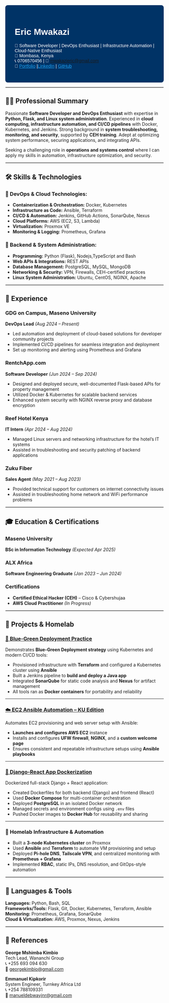 <div style="background-color: #003366; color: white; padding: 30px; border-radius: 8px; font-family: Arial, sans-serif;">
  
# **Eric Mwakazi**
🔧  Software Developer | DevOps Enthusiast | Infrastructure Automation | Cloud-Native Enthusiast  
📍 Mombasa, Kenya  
📞 0706570456 | 📧 mwakazieric@gmail.com  
🔗 <a href="https://mwakazieric.vercel.app" style="color: #1DA1F2;">Portfolio</a> |<a href="https://www.linkedin.com/in/eric-mwakazi" style="color: #1DA1F2;">LinkedIn</a> | <a href="https://github.com/eric-mwakazi" style="color: #1DA1F2;">GitHub</a>

</div>

<hr style="border:1px solid #ccc;">

## 🧑‍💻 **Professional Summary**

Passionate **Software Developer and DevOps Enthusiast** with expertise in **Python, Flask, and Linux system administration**. Experienced in **cloud computing, infrastructure automation, and CI/CD pipelines** with Docker, Kubernetes, and Jenkins. Strong background in **system troubleshooting, monitoring, and security**, supported by **CEH training**. Adept at optimizing system performance, securing applications, and integrating APIs.

Seeking a challenging role in **operations and systems control** where I can apply my skills in automation, infrastructure optimization, and security.

<hr style="border:1px solid #ccc;">

## 🛠 **Skills & Technologies**

### 🔹 DevOps & Cloud Technologies:
- **Containerization & Orchestration:** Docker, Kubernetes  
- **Infrastructure as Code:** Ansible, Terraform  
- **CI/CD & Automation:** Jenkins, GitHub Actions, SonarQube, Nexus  
- **Cloud Platforms:** AWS (EC2, S3, Lambda)  
- **Virtualization:** Proxmox VE  
- **Monitoring & Logging:** Prometheus, Grafana  

### 🔹 Backend & System Administration:
- **Programming:** Python (Flask), Nodejs,TypeScript and Bash  
- **Web APIs & Integrations:** REST APIs  
- **Database Management:** PostgreSQL, MySQL, MongoDB  
- **Networking & Security:** VPN, Firewalls, CEH-certified practices  
- **Linux System Administration:** Ubuntu, CentOS, NGINX, Apache  

<hr style="border:1px solid #ccc;">

## 💼 **Experience**

### **GDG on Campus, Maseno University**  
**DevOps Lead** *(Aug 2024 – Present)*  
- Led automation and deployment of cloud-based solutions for developer community projects  
- Implemented CI/CD pipelines for seamless integration and deployment  
- Set up monitoring and alerting using Prometheus and Grafana 

### **RentchApp.com**  
**Software Developer** *(Jun 2024 – Sep 2024)*  
- Designed and deployed secure, well-documented Flask-based APIs for property management  
- Utilized Docker & Kubernetes for scalable backend services  
- Enhanced system security with NGINX reverse proxy and database encryption  

### **Reef Hotel Kenya**  
**IT Intern** *(Apr 2024 – Aug 2024)*  
- Managed Linux servers and networking infrastructure for the hotel’s IT systems  
- Assisted in troubleshooting and security patching of backend applications  

### **Zuku Fiber**  
**Sales Agent** *(May 2021 – Aug 2023)*  
- Provided technical support for customers on internet connectivity issues  
- Assisted in troubleshooting home network and WiFi performance problems  

<hr style="border:1px solid #ccc;">

## 🎓 **Education & Certifications**

### **Maseno University**  
**BSc in Information Technology** *(Expected Apr 2025)*  

### **ALX Africa**  
**Software Engineering Graduate** *(Jan 2023 – Jun 2024)*  

### **Certifications**
- **Certified Ethical Hacker (CEH)** – Cisco & Cybershujaa  
- **AWS Cloud Practitioner** *(In Progress)*  

<hr style="border:1px solid #ccc;">

## 🚀 **Projects & Homelab**

### [🔵 Blue-Green Deployment Practice](https://github.com/eric-mwakazi/Blue-Green-Deploy-Practice)
Demonstrates **Blue-Green Deployment strategy** using Kubernetes and modern CI/CD tools:
- Provisioned infrastructure with **Terraform** and configured a Kubernetes cluster using **Ansible**
- Built a Jenkins pipeline to **build and deploy a Java app**
- Integrated **SonarQube** for static code analysis and **Nexus** for artifact management
- All tools ran as **Docker containers** for portability and reliability

---

### [☁️ EC2 Ansible Automation – KU Edition](https://github.com/eric-mwakazi/ku-edition)
Automates EC2 provisioning and web server setup with Ansible:
- **Launches and configures AWS EC2** instance
- Installs and configures **UFW firewall**, **NGINX**, and a **custom welcome page**
- Ensures consistent and repeatable infrastructure setups using **Ansible playbooks**

---

### [🐳 Django-React App Dockerization](https://github.com/eric-mwakazi/Django-and-React-app-Dockerization)
Dockerized full-stack Django + React application:
- Created Dockerfiles for both backend (Django) and frontend (React)
- Used **Docker Compose** for multi-container orchestration
- Deployed **PostgreSQL** in an isolated Docker network
- Managed secrets and environment configs using `.env` files
- Pushed Docker images to **Docker Hub** for reusability and sharing

---

### 🧪 **Homelab Infrastructure & Automation**
- Built a **3-node Kubernetes cluster** on Proxmox
- Used **Ansible** and **Terraform** to automate VM provisioning and setup
- Deployed **Pi-hole DNS**, **Tailscale VPN**, and centralized monitoring with **Prometheus + Grafana**
- Implemented **RBAC**, static IPs, DNS resolution, and GitOps-style automation

<hr style="border:1px solid #ccc;">

## 🧰 **Languages & Tools**

**Languages:** Python, Bash, SQL  
**Frameworks/Tools:** Flask, Git, Docker, Kubernetes, Terraform, Ansible  
**Monitoring:** Prometheus, Grafana, SonarQube  
**Cloud & Virtualization:** AWS, Proxmox, Nexus, Jenkins  

<hr style="border:1px solid #ccc;">

## 📇 **References**

**George Mshimba Kimbio**  
Tech Lead, Wananchi Group  
📞 +255 693 094 630  
📧 georgekimbio@gmail.com  

**Emmanuel Kipkorir**  
System Engineer, Turnkey Africa Ltd  
📞 +254 788109331  
📧 manueldebwayjnr@gmail.com  
